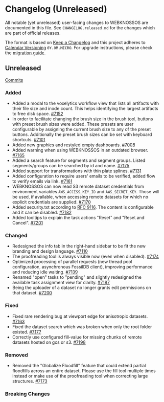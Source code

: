 # Changelog (Unreleased)

All notable (yet unreleased) user-facing changes to WEBKNOSSOS are documented in this file.
See `CHANGELOG.released.md` for the changes which are part of official releases.

The format is based on [Keep a Changelog](http://keepachangelog.com/en/1.0.0/)
and this project adheres to [Calendar Versioning](http://calver.org/) `0Y.0M.MICRO`.
For upgrade instructions, please check the [migration guide](MIGRATIONS.released.md).

## Unreleased
[Commits](https://github.com/scalableminds/webknossos/compare/23.07.0...HEAD)

### Added
- Added a modal to the voxelytics workflow view that lists all artifacts with their file size and inode count. This helps identifying the largest artifacts to free disk space. [#7152](https://github.com/scalableminds/webknossos/pull/7152)
- In order to facilitate changing the brush size in the brush tool, buttons with preset brush sizes were added. These presets are user configurable by assigning the current brush size to any of the preset buttons. Additionally the preset brush sizes can be set with keyboard shortcuts. [#7101](https://github.com/scalableminds/webknossos/pull/7101)
- Added new graphics and restyled empty dashboards. [#7008](https://github.com/scalableminds/webknossos/pull/7008)
- Added warning when using WEBKNOSSOS in an outdated browser. [#7165](https://github.com/scalableminds/webknossos/pull/7165)
- Added a search feature for segments and segment groups. Listed segments/groups can be searched by id and name. [#7175](https://github.com/scalableminds/webknossos/pull/7175)
- Added support for transformations with thin plate splines. [#7131](https://github.com/scalableminds/webknossos/pull/7131)
- Added configuration to require users' emails to be verified, added flow to verify emails via link. [#7161](https://github.com/scalableminds/webknossos/pull/7161)
- WEBKNOSSOS can now read S3 remote dataset credentials from environment variables `AWS_ACCESS_KEY_ID` and `AWS_SECRET_KEY`. Those will be used, if available, when accessing remote datasets for which no explicit credentials are supplied. [#7170](https://github.com/scalableminds/webknossos/pull/7170)
- Added security.txt according to [RFC 9116](https://www.rfc-editor.org/rfc/rfc9116). The content is configurable and it can be disabled. [#7182](https://github.com/scalableminds/webknossos/pull/7182)
- Added tooltips to explain the task actions "Reset" and "Reset and Cancel". [#7201](https://github.com/scalableminds/webknossos/pull/7201)

### Changed
- Redesigned the info tab in the right-hand sidebar to be fit the new branding and design language. [#7110](https://github.com/scalableminds/webknossos/pull/7110)
- The proofreading tool is always visible now (even when disabled). [#7174](https://github.com/scalableminds/webknossos/pull/7174)
- Optimized processing of parallel requests (new thread pool configuration, asynchronous FossilDB client), improving performance and reducing idle waiting. [#7139](https://github.com/scalableminds/webknossos/pull/7139)
- Renamed "open" tasks to "pending" and slightly redesigned the available task assignment view for clarity. [#7187](https://github.com/scalableminds/webknossos/pull/7187)
- Being the uploader of a dataset no longer grants edit permissions on that dataset. [#7200](https://github.com/scalableminds/webknossos/pull/7200)

### Fixed
- Fixed rare rendering bug at viewport edge for anisotropic datasets. [#7163](https://github.com/scalableminds/webknossos/pull/7163)
- Fixed the dataset search which was broken when only the root folder existed. [#7177](https://github.com/scalableminds/webknossos/pull/7177)
- Correctly use configured fill-value for missing chunks of remote datasets hosted on gcs or s3. [#7198](https://github.com/scalableminds/webknossos/pull/7198)

### Removed
- Removed the "Globalize Floodfill" feature that could extend partial floodfills across an entire dataset. Please use the fill tool multiple times instead or make use of the proofreading tool when correcting large structures. [#7173](https://github.com/scalableminds/webknossos/pull/7173)

### Breaking Changes

